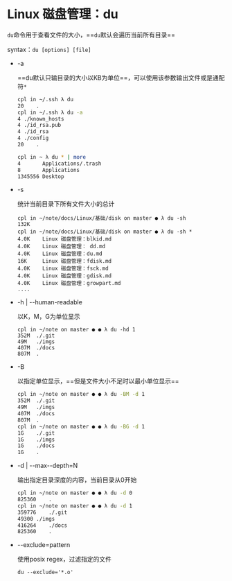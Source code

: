 # Linux 磁盘管理：du

`du`命令用于查看文件的大小，==`du`默认会遍历当前所有目录==

syntax：`du [options] [file]`

- -a

  ==du默认只输目录的大小以KB为单位==，可以使用该参数输出文件或是通配符`*`

  ```bash
  cpl in ~/.ssh λ du 
  20	.
  cpl in ~/.ssh λ du -a
  4	./known_hosts
  4	./id_rsa.pub
  4	./id_rsa
  4	./config
  20	.
  
  cpl in ~ λ du * | more
  4       Applications/.trash
  8       Applications
  1345556 Desktop
  ```

- -s

  统计当前目录下所有文件大小的总计

  ```
  cpl in ~/note/docs/Linux/基础/disk on master ● λ du -sh
  132K
  cpl in ~/note/docs/Linux/基础/disk on master ● λ du -sh *
  4.0K    Linux 磁盘管理：blkid.md
  4.0K    Linux 磁盘管理： dd.md
  4.0K    Linux 磁盘管理：du.md
  16K     Linux 磁盘管理：fdisk.md
  4.0K    Linux 磁盘管理：fsck.md
  4.0K    Linux 磁盘管理：gdisk.md
  4.0K    Linux 磁盘管理：growpart.md
  ....
  ```

- -h | --human-readable

  以K，M，G为单位显示

  ```
  cpl in ~/note on master ● ● λ du -hd 1
  352M	./.git
  49M	./imgs
  407M	./docs
  807M	.
  ```

- -B

  以指定单位显示，==但是文件大小不足时以最小单位显示==

  ```bash
  cpl in ~/note on master ● ● λ du -BM -d 1
  352M	./.git
  49M	./imgs
  407M	./docs
  807M	.
  cpl in ~/note on master ● ● λ du -BG -d 1
  1G	./.git
  1G	./imgs
  1G	./docs
  1G	.
  ```

- -d | --max--depth=N

  输出指定目录深度的内容，当前目录从0开始

  ```bash
  cpl in ~/note on master ● ● λ du -d 0
  825360	.
  cpl in ~/note on master ● ● λ du -d 1
  359776	./.git
  49300	./imgs
  416264	./docs
  825360	.
  ```

- --exclude=pattern

  使用posix regex，过滤指定的文件

  ```
  du --exclude='*.o'
  ```


